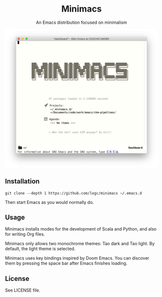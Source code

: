<div align="center">

# Minimacs

An Emacs distribution focused on minimalism

![Minimacs Screenshot](/screenshots/main.png)

</div>

## Installation

```shell
git clone --depth 1 https://github.com/logc/minimacs ~/.emacs.d
```

Then start Emacs as you would normally do.

## Usage

Minimacs installs modes for the development of Scala and Python, and also for writing Org files.

Minimacs only allows two monochrome themes: Tao dark and Tao light. By default, the light theme is selected.

Minimacs uses key bindings inspired by Doom Emacs. You can discover them by pressing the space bar after Emacs finishes loading.

## License

See LICENSE file.
